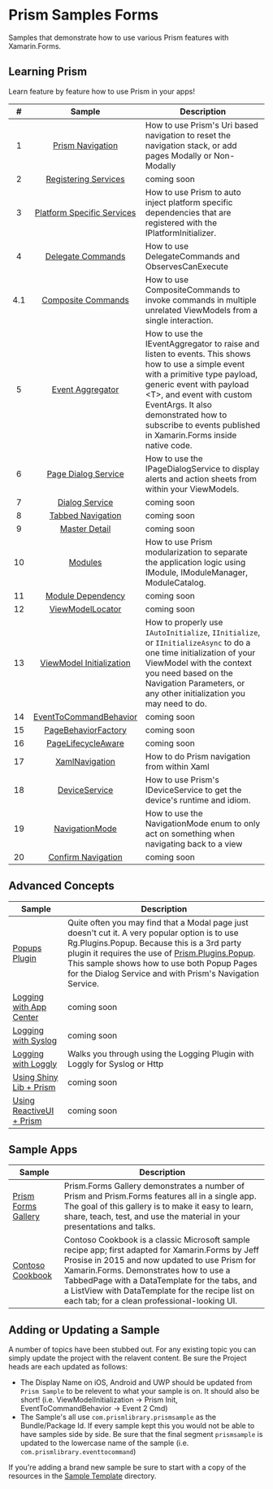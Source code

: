 # Prism Samples Forms

Samples that demonstrate how to use various Prism features with Xamarin.Forms.

## Learning Prism

Learn feature by feature how to use Prism in your apps!

| # | Sample | Description |
|:-:|:------:|-------------|
| 1 | [Prism Navigation][1] | How to use Prism's Uri based navigation to reset the navigation stack, or add pages Modally or Non-Modally |
| 2 | [Registering Services][2] | coming soon |
| 3 | [Platform Specific Services][3] | How to use Prism to auto inject platform specific dependencies that are registered with the IPlatformInitializer. |
| 4 | [Delegate Commands][4] | How to use DelegateCommands and ObservesCanExecute |
| 4.1 | [Composite Commands][4_1] | How to use CompositeCommands to invoke commands in multiple unrelated ViewModels from a single interaction. |
| 5 | [Event Aggregator][5] | How to use the IEventAggregator to raise and listen to events. This shows how to use a simple event with a primitive type payload, generic event with payload &lt;T&gt;, and event with custom EventArgs. It also demonstrated how to subscribe to events published in Xamarin.Forms inside native code. |
| 6 | [Page Dialog Service][6] | How to use the IPageDialogService to display alerts and action sheets from within your ViewModels. |
| 7 | [Dialog Service][7] | coming soon |
| 8 | [Tabbed Navigation][8] | coming soon |
| 9 | [Master Detail][9] | coming soon |
| 10 | [Modules][10] | How to use Prism modularization to separate the application logic using IModule, IModuleManager, ModuleCatalog. |
| 11 | [Module Dependency][11] | coming soon |
| 12 | [ViewModelLocator][12] | coming soon |
| 13 | [ViewModel Initialization][13] | How to properly use `IAutoInitialize`, `IInitialize`, or `IInitializeAsync` to do a one time initialization of your ViewModel with the context you need based on the Navigation Parameters, or any other initialization you may need to do. |
| 14 | [EventToCommandBehavior][14] | coming soon |
| 15 | [PageBehaviorFactory][15] | coming soon |
| 16 | [PageLifecycleAware][16] | coming soon |
| 17 | [XamlNavigation][17] | How to do Prism navigation from within Xaml |
| 18 | [DeviceService][18] | How to use Prism's IDeviceService to get the device's runtime and idiom. |
| 19 | [NavigationMode][19] | How to use the NavigationMode enum to only act on something when navigating back to a view |
| 20 | [Confirm Navigation][20] | coming soon |

## Advanced Concepts

| Sample | Description |
| ------ |-------------|
| [Popups Plugin][50] | Quite often you may find that a Modal page just doesn't cut it. A very popular option is to use Rg.Plugins.Popup. Because this is a 3rd party plugin it requires the use of [Prism.Plugins.Popup](https://popups.prismplugins.com). This sample shows how to use both Popup Pages for the Dialog Service and with Prism's Navigation Service. |
| [Logging with App Center][51] | coming soon |
| [Logging with Syslog][52] | coming soon |
| [Logging with Loggly][53] | Walks you through using the Logging Plugin with Loggly for Syslog or Http |
| [Using Shiny Lib + Prism][60] | coming soon |
| [Using ReactiveUI + Prism][61] | coming soon |

## Sample Apps

| Sample | Description |
| ---------- |-------------|
| [Prism Forms Gallery][98] | Prism.Forms Gallery demonstrates a number of Prism and Prism.Forms features all in a single app. The goal of this gallery is to make it easy to learn, share, teach, test, and use the material in your presentations and talks. |
| [Contoso Cookbook][99] | Contoso Cookbook is a classic Microsoft sample recipe app; first adapted for Xamarin.Forms by Jeff Prosise in 2015 and now updated to use Prism for Xamarin.Forms. Demonstrates how to use a TabbedPage with a DataTemplate for the tabs, and a ListView with DataTemplate for the recipe list on each tab; for a clean professional-looking UI. |

## Adding or Updating a Sample

A number of topics have been stubbed out. For any existing topic you can simply update the project with the relavent content. Be sure the Project heads are each updated as follows:

- The Display Name on iOS, Android and UWP should be updated from `Prism Sample` to be relevent to what your sample is on. It should also be short! (i.e. ViewModelInitialization -&gt; Prism Init, EventToCommandBehavior -&gt; Event 2 Cmd)
- The Sample's all use `com.prismlibrary.prismsample` as the Bundle/Package Id. If every sample kept this you would not be able to have samples side by side. Be sure that the final segment `prismsample` is updated to the lowercase name of the sample (i.e. `com.prismlibrary.eventtocommand`)

If you're adding a brand new sample be sure to start with a copy of the resources in the [Sample Template](sample-template/) directory.

[1]: 01-Navigation/
[2]: 02-ServiceRegistration/
[3]: 03-PlatformSpecificServices/
[4]: 04-Commands/
[4_1]: 04-CompositeCommands/
[5]: 05-EventAggregator/
[6]: 06-PageDialogService/
[7]: 07-DialogService/
[8]: 08-TabbedNavigation/
[9]: 09-MasterDetail/
[10]: 10-Modules/
[11]: 11-ModuleDependency/
[12]: 12-ViewModelLocator/
[13]: 13-ViewModelInitialization/
[14]: 14-EventToCommandBehavior/
[15]: 15-PageBehaviorFactory/
[16]: 16-PageLifecycleAware/
[17]: 17-XamlNavigation/
[18]: 18-DeviceService/
[19]: 19-NavigationMode/
[20]: 20-ConfirmNavigation/

[50]: 50-PopupsPlugin/
[51]: 51-Logging-AppCenter/
[52]: 52-Logging-Syslog/
[53]: 53-Logging-Loggly/
[60]: 60-ShinyLib/
[61]: 61-ReactiveUI/

[98]: 98-PrismFormsGallery
[99]: 99-ContosoCookbook
